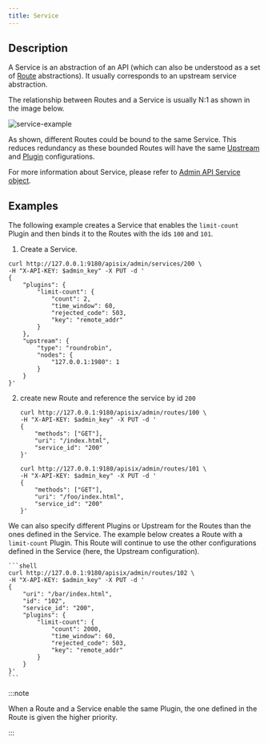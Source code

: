 ```yaml
---
title: Service
---
```


<!--
#
# Licensed to the Apache Software Foundation (ASF) under one or more
# contributor license agreements.  See the NOTICE file distributed with
# this work for additional information regarding copyright ownership.
# The ASF licenses this file to You under the Apache License, Version 2.0
# (the "License"); you may not use this file except in compliance with
# the License.  You may obtain a copy of the License at
#
#     http://www.apache.org/licenses/LICENSE-2.0
#
# Unless required by applicable law or agreed to in writing, software
# distributed under the License is distributed on an "AS IS" BASIS,
# WITHOUT WARRANTIES OR CONDITIONS OF ANY KIND, either express or implied.
# See the License for the specific language governing permissions and
# limitations under the License.
#
-->

## Description

A Service is an abstraction of an API (which can also be understood as a set of [Route](./route.md) abstractions). It usually corresponds to an upstream service abstraction.

The relationship between Routes and a Service is usually N:1 as shown in the image below.

![service-example](../../../assets/images/service-example.png)

As shown, different Routes could be bound to the same Service. This reduces redundancy as these bounded Routes will have the same [Upstream](./upstream.md) and [Plugin](./plugin.md) configurations.

For more information about Service, please refer to [Admin API Service object](../admin-api.md#service).

## Examples

The following example creates a Service that enables the `limit-count` Plugin and then binds it to the Routes with the ids `100` and `101`.

1. Create a Service.

```shell
curl http://127.0.0.1:9180/apisix/admin/services/200 \
-H "X-API-KEY: $admin_key" -X PUT -d '
{
    "plugins": {
        "limit-count": {
            "count": 2,
            "time_window": 60,
            "rejected_code": 503,
            "key": "remote_addr"
        }
    },
    "upstream": {
        "type": "roundrobin",
        "nodes": {
            "127.0.0.1:1980": 1
        }
    }
}'
```

2. create new Route and reference the service by id `200`

    ```shell
    curl http://127.0.0.1:9180/apisix/admin/routes/100 \
    -H "X-API-KEY: $admin_key" -X PUT -d '
    {
        "methods": ["GET"],
        "uri": "/index.html",
        "service_id": "200"
    }'
    ```

    ```shell
    curl http://127.0.0.1:9180/apisix/admin/routes/101 \
    -H "X-API-KEY: $admin_key" -X PUT -d '
    {
        "methods": ["GET"],
        "uri": "/foo/index.html",
        "service_id": "200"
    }'
    ```

We can also specify different Plugins or Upstream for the Routes than the ones defined in the Service. The example below creates a Route with a `limit-count` Plugin. This Route will continue to use the other configurations defined in the Service (here, the Upstream configuration).

    ```shell
    curl http://127.0.0.1:9180/apisix/admin/routes/102 \
    -H "X-API-KEY: $admin_key" -X PUT -d '
    {
        "uri": "/bar/index.html",
        "id": "102",
        "service_id": "200",
        "plugins": {
            "limit-count": {
                "count": 2000,
                "time_window": 60,
                "rejected_code": 503,
                "key": "remote_addr"
            }
        }
    }'
    ```

:::note

When a Route and a Service enable the same Plugin, the one defined in the Route is given the higher priority.

:::
